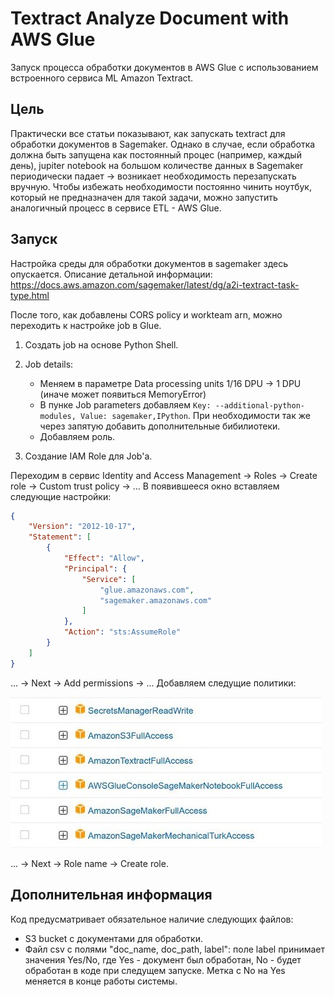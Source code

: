 # Textract Analyze Document with AWS Glue 
Запуск процесса обработки документов в AWS Glue с использованием встроенного сервиса ML Amazon Textract.

## Цель
Практически все статьи показывают, как запускать textract для обработки документов в Sagemaker. Однако в случае, если обработка должна быть запущена как постоянный процес (например, каждый день), jupiter notebook на большом количестве данных в Sagemaker периодически падает -> возникает необходимость перезапускать вручную.
Чтобы избежать необходимости постоянно чинить ноутбук, который не предназначен для такой задачи, можно запустить аналогичный процесс в сервисе ETL - AWS Glue.

## Запуск
Настройка среды для обработки документов в sagemaker здесь опускается. Описание детальной информации: https://docs.aws.amazon.com/sagemaker/latest/dg/a2i-textract-task-type.html

После того, как добавлены CORS policy и workteam arn, можно переходить к настройке job в Glue.
1. Создать job на основе Python Shell.

2. Job details: 
    + Меняем в параметре Data processing units 1/16 DPU -> 1 DPU (иначе может появиться MemoryError)
    + В пунке Job parameters добавляем `Key: --additional-python-modules, Value: sagemaker,IPython`.
При необходимости так же через запятую добавить дополнительные бибилиотеки.
    + Добавляем роль.

3. Создание IAM Role для Job'а.

Переходим в сервис Identity and Access Management -> Roles -> Create role -> Custom trust policy -> ...
В появившееся окно вставляем следующие настройки:
```json
{
    "Version": "2012-10-17",
    "Statement": [
        {
            "Effect": "Allow",
            "Principal": {
                "Service": [
                    "glue.amazonaws.com",
                    "sagemaker.amazonaws.com"
                ]
            },
            "Action": "sts:AssumeRole"
        }
    ]
}
```
... -> Next -> Add permissions -> ...
Добавляем следущие политики:

<img src="images/policy.jpeg" alt="Alt text" title="Optional title">

... -> Next -> Role name -> Create role.

## Дополнительная информация
Код предусматривает обязательное наличие следующих файлов:
- S3 bucket с документами для обработки.
- Файл csv с полями "doc_name, doc_path, label": поле label принимает значения Yes/No, где Yes - документ был обработан, No - будет обработан в коде при следущем запуске. Метка с No на Yes меняется в конце работы системы.


